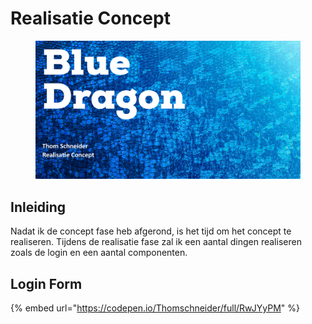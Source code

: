 # Realisatie Concept

<figure><img src="../.gitbook/assets/vakrealisatieconcept.png" alt=""><figcaption></figcaption></figure>

## Inleiding

Nadat ik de concept fase heb afgerond, is het tijd om het concept te realiseren. Tijdens de realisatie fase zal ik een aantal dingen realiseren zoals de login en een aantal componenten.

## Login Form

{% embed url="https://codepen.io/Thomschneider/full/RwJYyPM" %}
